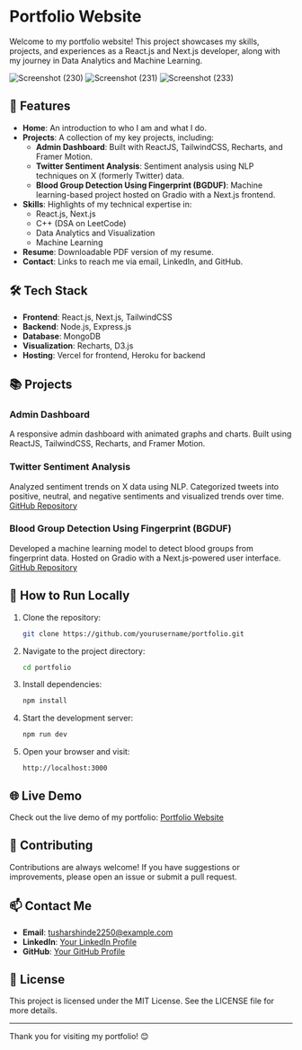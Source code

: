 # Portfolio Website

Welcome to my portfolio website! This project showcases my skills, projects, and experiences as a React.js and Next.js developer, along with my journey in Data Analytics and Machine Learning.

![Screenshot (230)](https://github.com/user-attachments/assets/48fa654a-9ddb-42c1-a8de-c38766105af6)
![Screenshot (231)](https://github.com/user-attachments/assets/60947707-32e6-440c-9021-db6945a0b2a6)
![Screenshot (233)](https://github.com/user-attachments/assets/0439f16e-0fa2-4ac2-bf1b-8cbcb9ce8635)

## 🚀 Features

- **Home**: An introduction to who I am and what I do.
- **Projects**: A collection of my key projects, including:
  - **Admin Dashboard**: Built with ReactJS, TailwindCSS, Recharts, and Framer Motion.
  - **Twitter Sentiment Analysis**: Sentiment analysis using NLP techniques on X (formerly Twitter) data.
  - **Blood Group Detection Using Fingerprint (BGDUF)**: Machine learning-based project hosted on Gradio with a Next.js frontend.
- **Skills**: Highlights of my technical expertise in:
  - React.js, Next.js
  - C++ (DSA on LeetCode)
  - Data Analytics and Visualization
  - Machine Learning
- **Resume**: Downloadable PDF version of my resume.
- **Contact**: Links to reach me via email, LinkedIn, and GitHub.

## 🛠️ Tech Stack

- **Frontend**: React.js, Next.js, TailwindCSS
- **Backend**: Node.js, Express.js
- **Database**: MongoDB
- **Visualization**: Recharts, D3.js
- **Hosting**: Vercel for frontend, Heroku for backend



## 📚 Projects

### Admin Dashboard
A responsive admin dashboard with animated graphs and charts. Built using ReactJS, TailwindCSS, Recharts, and Framer Motion.

### Twitter Sentiment Analysis
Analyzed sentiment trends on X data using NLP. Categorized tweets into positive, neutral, and negative sentiments and visualized trends over time. [GitHub Repository](https://github.com/yourusername/twitter-sentiment-analysis)

### Blood Group Detection Using Fingerprint (BGDUF)
Developed a machine learning model to detect blood groups from fingerprint data. Hosted on Gradio with a Next.js-powered user interface. [GitHub Repository](https://github.com/yourusername/bgduf-project)

## 📄 How to Run Locally

1. Clone the repository:
   ```bash
   git clone https://github.com/yourusername/portfolio.git
   ```

2. Navigate to the project directory:
   ```bash
   cd portfolio
   ```

3. Install dependencies:
   ```bash
   npm install
   ```

4. Start the development server:
   ```bash
   npm run dev
   ```

5. Open your browser and visit:
   ```
   http://localhost:3000
   ```

## 🌐 Live Demo
Check out the live demo of my portfolio: [Portfolio Website](https://your-portfolio.vercel.app)

## 🤝 Contributing

Contributions are always welcome! If you have suggestions or improvements, please open an issue or submit a pull request.

## 📫 Contact Me

- **Email**: tusharshinde2250@example.com
- **LinkedIn**: [Your LinkedIn Profile](https://www.linkedin.com/in/tushar-shinde-262335257/)
- **GitHub**: [Your GitHub Profile](https://github.com/Tushar-Shinde31)

## 📝 License

This project is licensed under the MIT License. See the LICENSE file for more details.

---

Thank you for visiting my portfolio! 😊
